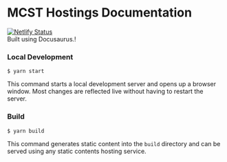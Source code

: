 # MCST Hostings Documentation
[![Netlify Status](https://api.netlify.com/api/v1/badges/bc4cff64-a9fe-43f4-9c70-49b357cede1c/deploy-status)](https://app.netlify.com/sites/mcsthosting/deploys) <br>
Built using Docusaurus.!

### Local Development

```
$ yarn start
```

This command starts a local development server and opens up a browser window. Most changes are reflected live without having to restart the server.

### Build

```
$ yarn build
```

This command generates static content into the `build` directory and can be served using any static contents hosting service.

